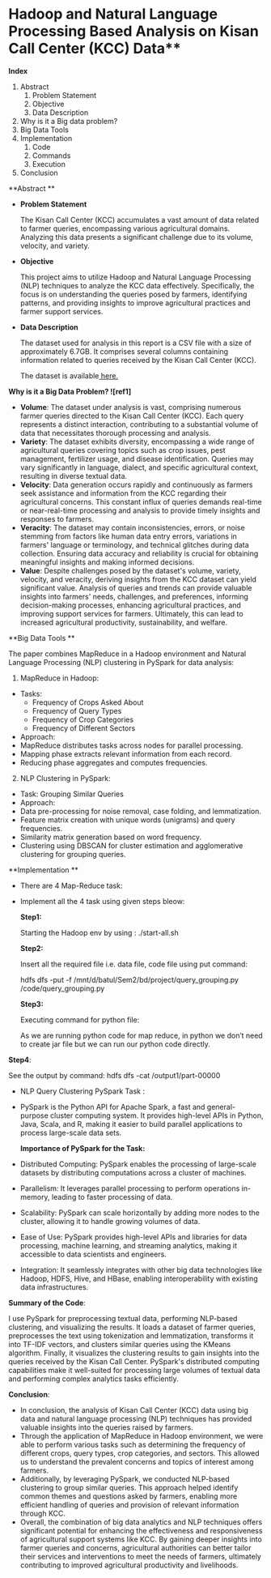 # Hadoop and Natural Language Processing Based Analysis on Kisan Call Center (KCC) Data** 

**Index**

1. Abstract 
   1. Problem Statement 
   1. Objective 
   1. Data Description 
1. Why is it a Big data problem? 
1. Big Data Tools   
1. Implementation 
   1. Code 
   1. Commands 
   1. Execution 
1. Conclusion 

**Abstract **

- **Problem Statement** 

  The Kisan Call Center (KCC) accumulates a vast amount of data related to farmer queries, encompassing various agricultural domains. Analyzing this data presents a significant challenge due to its volume, velocity, and variety. 

- **Objective** 

  This project aims to utilize Hadoop and Natural Language Processing (NLP) techniques to analyze the KCC data effectively. Specifically, the focus is on understanding the queries posed by farmers, identifying patterns, and providing insights to improve agricultural practices and farmer support services. 

- **Data Description** 

  The dataset used for analysis in this report is a CSV file with a size of approximately 6.7GB. It comprises several columns containing information related to queries received by the Kisan Call Center (KCC). 

  The dataset is available[ here.](https://kcc-chakshu.icar.gov.in/insights.html) 

**Why is it a Big Data Problem? ![ref1]**

- **Volume**: The dataset under analysis is vast, comprising numerous farmer queries directed to the Kisan Call Center (KCC). Each query represents a distinct interaction, contributing to a substantial volume of data that necessitates thorough processing and analysis. 
- **Variety**: The dataset exhibits diversity, encompassing a wide range of agricultural queries covering topics such as crop issues, pest management, fertilizer usage, and disease identification. Queries may vary significantly in language, dialect, and specific agricultural context, resulting in diverse textual data. 
- **Velocity**: Data generation occurs rapidly and continuously as farmers seek assistance and information from the KCC regarding their agricultural concerns. This constant influx of queries demands real-time or near-real-time processing and analysis to provide timely insights and responses to farmers. 
- **Veracity**: The dataset may contain inconsistencies, errors, or noise stemming from factors like human data entry errors, variations in farmers' language or terminology, and technical glitches during data collection. Ensuring data accuracy and reliability is crucial for obtaining meaningful insights and making informed decisions. 
- **Value**: Despite challenges posed by the dataset's volume, variety, velocity, and veracity, deriving insights from the KCC dataset can yield significant value. Analysis of queries and trends can provide valuable insights into farmers' needs, challenges, and preferences, informing decision-making processes, enhancing agricultural practices, and improving support services for farmers. Ultimately, this can lead to increased agricultural productivity, sustainability, and welfare. 

**Big Data Tools **

The paper combines MapReduce in a Hadoop environment and Natural Language Processing (NLP) clustering in PySpark for data analysis: 

1. MapReduce in Hadoop: 
- Tasks: 
  - Frequency of Crops Asked About 
  - Frequency of Query Types 
  - Frequency of Crop Categories 
  - Frequency of Different Sectors 
- Approach: 
- MapReduce distributes tasks across nodes for parallel processing. 
- Mapping phase extracts relevant information from each record. 
- Reducing phase aggregates and computes frequencies. 
2. NLP Clustering in PySpark: 
- Task: Grouping Similar Queries 
- Approach: 
- Data pre-processing for noise removal, case folding, and lemmatization. 
- Feature matrix creation with unique words (unigrams) and query frequencies. 
- Similarity matrix generation based on word frequency. 
- Clustering using DBSCAN for cluster estimation and agglomerative clustering for grouping queries.

**Implementation **

- There are 4 Map-Reduce task:
- Implement all the 4 task using given steps bleow: 

  **Step1:** 

  Starting the Hadoop env by using : ./start-all.sh 

  **Step2:** 

  Insert all the required file i.e. data file, code file using put command: 

  hdfs dfs -put -f /mnt/d/batul/Sem2/bd/project/query\_grouping.py /code/query\_grouping.py 

  **Step3:** 

  Executing command for python file: 

  As we are running python code for map reduce, in python we don’t need to create jar file but we can run our python code directly.  


**Step4**: 

See the output by command: hdfs dfs -cat /output1/part-00000 


- NLP Query Clustering PySpark Task :
- PySpark is the Python API for Apache Spark, a fast and general- purpose cluster computing system. It provides high-level APIs in Python, Java, Scala, and R, making it easier to build parallel applications to process large-scale data sets. 

  **Importance of PySpark for the Task:** 

- Distributed Computing: PySpark enables the processing of large-scale datasets by distributing computations across a cluster of machines. 
- Parallelism: It leverages parallel processing to perform operations in-memory, leading to faster processing of data. 
- Scalability: PySpark can scale horizontally by adding more nodes to the cluster, allowing it to handle growing volumes of data. 
- Ease of Use: PySpark provides high-level APIs and libraries for data processing, machine learning, and streaming analytics, making it accessible to data scientists and engineers. 
- Integration: It seamlessly integrates with other big data technologies like Hadoop, HDFS, Hive, and HBase, enabling interoperability with existing data infrastructures. 

**Summary of the Code**: 

I use PySpark for preprocessing textual data, performing NLP-based clustering, and visualizing the results. It loads a dataset of farmer queries, preprocesses the text using tokenization and lemmatization, transforms it into TF-IDF vectors, and clusters similar queries using the KMeans algorithm. Finally, it visualizes the clustering results to gain insights into the queries received by the Kisan Call Center. PySpark's distributed computing capabilities make it well-suited for processing large volumes of textual data and performing complex analytics tasks efficiently. 


**Conclusion**: 

- In conclusion, the analysis of Kisan Call Center (KCC) data using big data and natural language processing (NLP) techniques has provided valuable insights into the queries raised by farmers.  
- Through the application of MapReduce in Hadoop environment, we were able to perform various tasks such as determining the frequency of different crops, query types, crop categories, and sectors. This allowed us to understand the prevalent concerns and topics of interest among farmers. 
- Additionally, by leveraging PySpark, we conducted NLP-based clustering to group similar queries. This approach helped identify common themes and questions asked by farmers, enabling more efficient handling of queries and provision of relevant information through KCC. 
- Overall, the combination of big data analytics and NLP techniques offers significant potential for enhancing the effectiveness and responsiveness of agricultural support systems like KCC. By gaining deeper insights into farmer queries and concerns, agricultural authorities can better tailor their services and interventions to meet the needs of farmers, ultimately contributing to improved agricultural productivity and livelihoods. 

